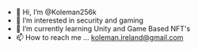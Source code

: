 - 👋 Hi, I’m @Koleman256k
- 👀 I’m interested in security and gaming
- 🌱 I’m currently learning Unity and Game Based NFT's
- 📫 How to reach me ... koleman.ireland@gmail.com

<!---
Koleman256k/Koleman256k is a ✨ special ✨ repository because its `README.md` (this file) appears on your GitHub profile.
You can click the Preview link to take a look at your changes.
--->
